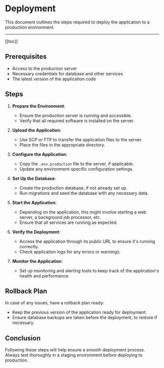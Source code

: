 # Deployment

This document outlines the steps required to deploy the application to a production environment.

---

[[toc]]

## Prerequisites

- Access to the production server
- Necessary credentials for database and other services
- The latest version of the application code

## Steps

1. **Prepare the Environment**:
   - Ensure the production server is running and accessible.
   - Verify that all required software is installed on the server.

2. **Upload the Application**:
   - Use SCP or FTP to transfer the application files to the server.
   - Place the files in the appropriate directory.

3. **Configure the Application**:
   - Copy the `.env.production` file to the server, if applicable.
   - Update any environment-specific configuration settings.

4. **Set Up the Database**:
   - Create the production database, if not already set up.
   - Run migrations and seed the database with any necessary data.

5. **Start the Application**:
   - Depending on the application, this might involve starting a web server, a background job processor, etc.
   - Ensure that all services are running as expected.

6. **Verify the Deployment**:
   - Access the application through its public URL to ensure it's running correctly.
   - Check application logs for any errors or warnings.

7. **Monitor the Application**:
   - Set up monitoring and alerting tools to keep track of the application's health and performance.

## Rollback Plan

In case of any issues, have a rollback plan ready:

- Keep the previous version of the application ready for deployment.
- Ensure database backups are taken before the deployment, to restore if necessary.

## Conclusion

Following these steps will help ensure a smooth deployment process. Always test thoroughly in a staging environment before deploying to production.
